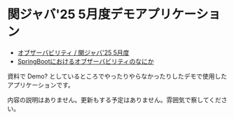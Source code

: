 関ジャバ'25 5月度デモアプリケーション
============================================================

- [オブザーバビリティ / 関ジャバ'25 5月度](https://kanjava.connpass.com/event/351098/)
- [SpringBootにおけるオブザーバビリティのなにか](https://speakerdeck.com/irof/spring-boot-observability-integration-patterns)

資料で Demo? としているところでやったりやらなかったりしたデモで使用したアプリケーションです。

内容の説明はありません。更新もする予定はありません。雰囲気で察してください。